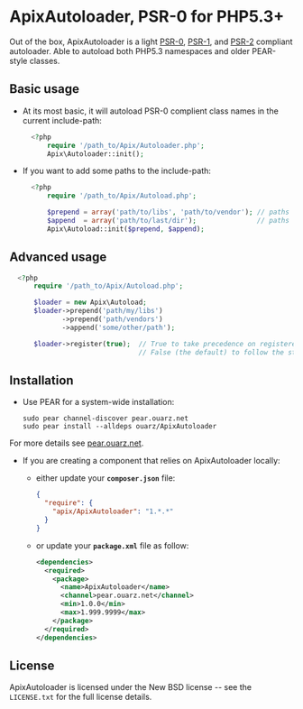 ApixAutoloader, PSR-0 for PHP5.3+
==============

Out of the box, ApixAutoloader is a light [PSR-0][], [PSR-1][], and [PSR-2][] compliant autoloader.
Able to autoload both PHP5.3 namespaces and older PEAR-style classes.

Basic usage
--------------

* At its most basic, it will autoload PSR-0 complient class names in the current include-path:

  ```php
    <?php
        require '/path_to/Apix/Autoloader.php';
        Apix\Autoloader::init();
  ```

* If you want to add some paths to the include-path:

  ```php
    <?php
        require '/path_to/Apix/Autoload.php';

        $prepend = array('path/to/libs', 'path/to/vendor'); // paths to prepend
        $append  = array('path/to/last/dir');               // paths to append
        Apix\Autoload::init($prepend, $append);
  ```

Advanced usage
--------------

```php
  <?php
      require '/path_to/Apix/Autoload.php';

      $loader = new Apix\Autoload;
      $loader->prepend('path/my/libs')
             ->prepend('path/vendors')
             ->append('some/other/path');

      $loader->register(true);  // True to take precedence on registered autoloaders.
                                // False (the default) to follow the stack order.
```

Installation
------------

* Use PEAR for a system-wide installation:

    ```
    sudo pear channel-discover pear.ouarz.net
    sudo pear install --alldeps ouarz/ApixAutoloader
    ```
For more details see [pear.ouarz.net](http://pear.ouarz.net).

* If you are creating a component that relies on ApixAutoloader locally:

  * either update your **`composer.json`** file:

    ```json
    {
      "require": {
        "apix/ApixAutoloader": "1.*.*"
      }
    }
    ```

  * or update your **`package.xml`** file as follow:

    ```xml
    <dependencies>
      <required>
        <package>
          <name>ApixAutoloader</name>
          <channel>pear.ouarz.net</channel>
          <min>1.0.0</min>
          <max>1.999.9999</max>
        </package>
      </required>
    </dependencies>
    ```

License
-------
ApixAutoloader is licensed under the New BSD license -- see the `LICENSE.txt` for the full license details.

[PSR-0]: https://github.com/php-fig/fig-standards/blob/master/accepted/PSR-0.md
[PSR-1]: https://github.com/php-fig/fig-standards/blob/master/accepted/PSR-1-basic-coding-standard.md
[PSR-2]: https://github.com/php-fig/fig-standards/blob/master/accepted/PSR-2-coding-style-guide.md